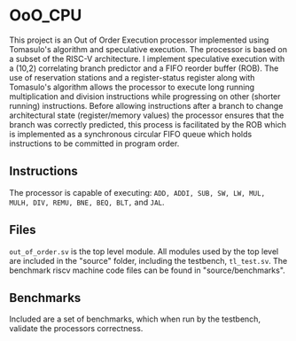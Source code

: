# OoO_CPU
This project is an Out of Order Execution processor implemented using Tomasulo's algorithm and speculative execution. The processor is based on a subset of the RISC-V architecture. I implement speculative execution with a (10,2) correlating branch predictor and a FIFO reorder buffer (ROB). The use of reservation stations and a register-status register along with Tomasulo's algorithm allows the processor to execute long running multiplication and division instructions while progressing on other (shorter running) instructions. Before allowing instructions after a branch to change architectural state (register/memory values) the processor ensures that the branch was correctly predicted, this process is facilitated by the ROB which is implemented as a synchronous circular FIFO queue which holds instructions to be committed in program order. 

## Instructions
The processor is capable of executing: `ADD, ADDI, SUB, SW, LW, MUL, MULH, DIV, REMU, BNE,
BEQ, BLT,` and  `JAL`.

## Files
`out_of_order.sv` is the top level module. All modules used by the top level are included in the "source" folder, including the testbench, `tl_test.sv`.
The benchmark riscv machine code files can be found in "source/benchmarks".

## Benchmarks
Included are a set of benchmarks, which when run by the testbench, validate the processors correctness. 
